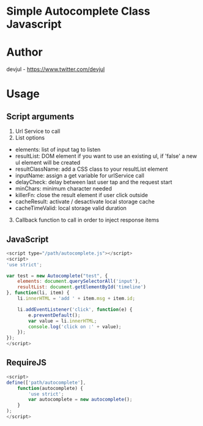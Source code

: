 Simple Autocomplete Class Javascript
======

# Author
devjul - https://www.twitter.com/devjul

# Usage
## Script arguments

1. Url Service to call
2. List options
  * elements: list of input tag to listen
  * resultList: DOM element if you want to use an existing ul, if 'false' a new ul element will be created
  * resultClassName: add a CSS class to your resultList element
  * inputName: assign a get variable for urlService call
  * delayCheck: delay between last user tap and the request start
  * minChars: minimum character needed
  * killerFn: close the result element if user click outside
  * cacheResult: activate / desactivate local storage cache
  * cacheTimeValid: local storage valid duration
3. Callback function to call in order to inject response items

## JavaScript

```javascript
<script type="/path/autocomplete.js"></script>
<script>
'use strict';

var test = new Autocomplete("test", {
	elements: document.querySelectorAll('input'),
	resultList: document.getElementById('timeline')
}, function(li, item) {
	li.innerHTML = 'add ' + item.msg + item.id;

    li.addEventListener('click', function(e) {
    	e.preventDefault();
        var value = li.innerHTML;
		console.log('click on :' + value);
    });
});
</script>
```

## RequireJS

```javascript
<script>
define(['path/autocomplete'],
	function(autocomplete) {
        'use strict';
        var autocomplete = new autocomplete();
    }
);
</script>
```    